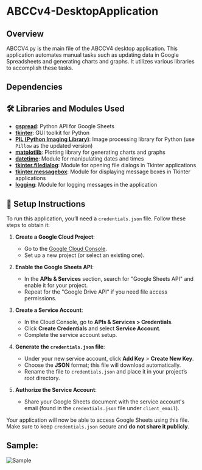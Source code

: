 # ABCCv4-DesktopApplication
## Overview
ABCCV4.py is the main file of the ABCCV4 desktop application. This application automates manual tasks such as updating data in Google Spreadsheets and generating charts and graphs. It utilizes various libraries to accomplish these tasks.

## Dependencies
## 🛠️ Libraries and Modules Used
- **[gspread](https://github.com/burnash/gspread)**: Python API for Google Sheets
- **[tkinter](https://docs.python.org/3/library/tkinter.html)**: GUI toolkit for Python
- **[PIL (Python Imaging Library)](https://pillow.readthedocs.io/en/stable/)**: Image processing library for Python (use `Pillow` as the updated version)
- **[matplotlib](https://matplotlib.org/)**: Plotting library for generating charts and graphs
- **[datetime](https://docs.python.org/3/library/datetime.html)**: Module for manipulating dates and times
- **[tkinter.filedialog](https://docs.python.org/3/library/tkinter.filedialog.html)**: Module for opening file dialogs in Tkinter applications
- **[tkinter.messagebox](https://docs.python.org/3/library/tkinter.messagebox.html)**: Module for displaying message boxes in Tkinter applications
- **[logging](https://docs.python.org/3/library/logging.html)**: Module for logging messages in the application

## 🔑 Setup Instructions

To run this application, you’ll need a `credentials.json` file. Follow these steps to obtain it:

1. **Create a Google Cloud Project**:
   - Go to the [Google Cloud Console](https://console.cloud.google.com/).
   - Set up a new project (or select an existing one).

2. **Enable the Google Sheets API**:
   - In the **APIs & Services** section, search for "Google Sheets API" and enable it for your project.
   - Repeat for the "Google Drive API" if you need file access permissions.

3. **Create a Service Account**:
   - In the Cloud Console, go to **APIs & Services > Credentials**.
   - Click **Create Credentials** and select **Service Account**.
   - Complete the service account setup.

4. **Generate the `credentials.json` file**:
   - Under your new service account, click **Add Key** > **Create New Key**.
   - Choose the **JSON** format; this file will download automatically.
   - Rename the file to `credentials.json` and place it in your project’s root directory.

5. **Authorize the Service Account**:
   - Share your Google Sheets document with the service account's email (found in the `credentials.json` file under `client_email`).

Your application will now be able to access Google Sheets using this file. Make sure to keep `credentials.json` secure and **do not share it publicly**.

## Sample:

![Sample](https://github.com/user-attachments/assets/eab4f9f0-5067-4d1b-bee5-5c3502cdd54f)


